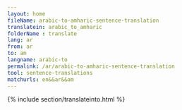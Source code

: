 ```yaml
---
layout: home
fileName: arabic-to-amharic-sentence-translation
translatein: arabic_to_amharic
folderName : translate
lang: ar
from: ar
to: am
langname: arabic-to
permalink: /ar/arabic-to-amharic-sentence-translation
tool: sentence-translations
matchurls: en&&ar&&am
---
```

{% include section/translateinto.html %}
